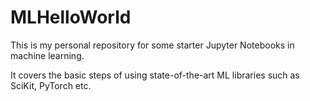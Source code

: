 # MLHelloWorld

This is my personal repository for some starter Jupyter Notebooks in machine learning.

It covers the basic steps of using state-of-the-art ML libraries such as SciKit, PyTorch etc.

